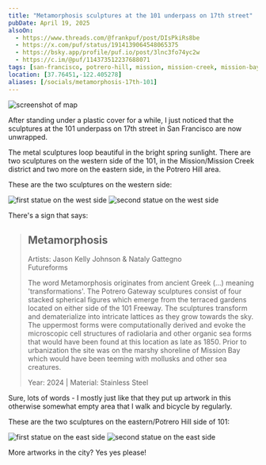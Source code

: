 ```yaml
---
title: "Metamorphosis sculptures at the 101 underpass on 17th street"
pubDate: April 19, 2025
alsoOn:
  - https://www.threads.com/@frankpuf/post/DIsPkiRs8be
  - https://x.com/puf/status/1914139064548065375
  - https://bsky.app/profile/puf.io/post/3lnc3fo74yc2w
  - https://c.im/@puf/114373512237688071
tags: [san-francisco, potrero-hill, mission, mission-creek, mission-bay, sculptures]
location: [37.76451,-122.405278]
aliases: [/socials/metamorphosis-17th-101]
---
```


![screenshot of map](https://i.imgur.com/xW5goVG.png)

After standing under a plastic cover for a while, I just noticed that the sculptures at the 101 underpass on 17th street in San Francisco are now unwrapped.

The metal sculptures loop beautiful in the bright spring sunlight. There are two sculptures on the western side of the 101, in the Mission/Mission Creek district and two more on the eastern side, in the Potrero Hill area.

These are the two sculptures on the western side:

![first statue on the west side](https://i.imgur.com/su4s7wv.png)
![second statue on the west side](https://i.imgur.com/QbN4yvu.png)

There's a sign that says:

> ## Metamorphosis
> Artists: Jason Kelly Johnson & Nataly Gattegno\
> Futureforms
>
> The word Metamorphosis originates from ancient Greek (...) meaning 'transformations'. The Potrero Gateway sculptures consist of four stacked spherical figures which emerge from the terraced gardens located on either side of the 101 Freeway. The sculptures transform and dematerialize into intricate lattices as
they grow towards the sky. The uppermost forms were computationally derived and evoke the microscopic cell structures of radiolaria and other organic sea forms that
would have been found at this location as late as 1850. Prior to urbanization the site was on the marshy shoreline of Mission Bay which would have been teeming with mollusks and other sea creatures.
> 
> Year: 2024 | Material: Stainless Steel

Sure, lots of words - I mostly just like that they put up artwork in this otherwise somewhat empty area that I walk and bicycle by regularly.

These are the two sculptures on the eastern/Potrero Hill side of 101:

![first statue on the east side](https://i.imgur.com/aVhfKiR.png)
![second statue on the east side](https://i.imgur.com/dPUyMD3.png)

More artworks in the city? Yes yes please!